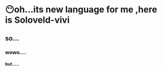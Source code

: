 # <monica-translatable>😶</monica-translatable>oh...its new language for me ,here is Soloveld-vivi
## so...
### wowo....
#### but.....
